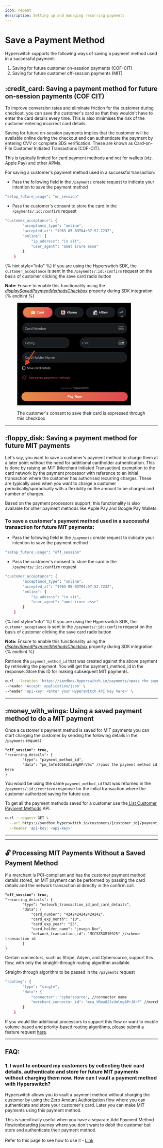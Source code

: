 ```yaml
---
icon: repeat
description: Setting up and managing recurring payments
---
```


# Save a Payment Method

Hyperswitch supports the following ways of saving a payment method used in a successful payment:

1. Saving for future customer on-session payments (COF-CIT)
2. Saving for future customer off-session payments (MIT)

## :credit\_card: Saving a payment method for future on-session payments (COF CIT)

To improve conversion rates and eliminate friction for the customer during checkout, you can save the customer's card so that they wouldn't have to enter the card details every time. This is also minimises the risk of the customer entering incorrect card details.

Saving for future on-session payments implies that the customer will be available online during the checkout and can authenticate the payment by entering CVV or complete 3DS verification. These are known as Card-on-File Customer Initiated Transactions (COF-CIT).

This is typically limited for card payment methods and not for wallets (viz. Apple Pay) and other APMs.

For saving a customer's payment method used in a successful transaction:

* Pass the following field in the `/payments` create request to indicate your intention to save the payment method

```bash
"setup_future_usage": "on_session"
```

* Pass the customer's consent to store the card in the `/payments/:id:/confirm` request

```bash
"customer_acceptance": {
        "acceptance_type": "online",
        "accepted_at": "1963-05-03T04:07:52.723Z",
        "online": {
            "ip_address": "in sit",
            "user_agent": "amet irure esse"
        }
    }
```

{% hint style="info" %}
If you are using the Hyperswitch SDK, the `customer_acceptance` is sent in the `/payments/:id:/confirm` request on the basis of customer clicking the save card radio button

**Note:** Ensure to enable this functionality using the [_displaySavedPaymentMethodsCheckbox_](https://docs.hyperswitch.io/hyperswitch-cloud/integration-guide/web/customization#id-6.-handle-saved-payment-methods) property during SDK integration
{% endhint %}

<figure><img src="../../../.gitbook/assets/Screenshot 2024-04-18 at 12.49.35 PM.png" alt="" width="375"><figcaption><p>The customer's consent to save their card is expressed through this checkbox</p></figcaption></figure>

***

## :floppy\_disk: Saving a payment method for future MIT payments

Let's say, you want to save a customer's payment method to charge them at a later point without the need for additional cardholder authentication. This is done by raising an MIT (Merchant Initiated Transaction) exemption to the card network by the payment processor with reference to an initial transaction where the customer has authorised recurring charges. These are typically used when you want to charge a customer periodically/sporadically with a flexibility on the amount to be charged and number of charges.

Based on the payment processors support, this functionality is also available for other payment methods like Apple Pay and Google Pay Wallets.

### To save a customer's payment method used in a successful transaction for future MIT payments:

* Pass the following field in the `/payments` create request to indicate your intention to save the payment method

```bash
"setup_future_usage": "off_session"
```

* Pass the customer's consent to store the card in the `/payments/:id:/confirm` request

```bash
"customer_acceptance": {
        "acceptance_type": "online",
        "accepted_at": "1963-05-03T04:07:52.723Z",
        "online": {
            "ip_address": "in sit",
            "user_agent": "amet irure esse"
        }
    }
```

{% hint style="info" %}
If you are using the Hyperswitch SDK, the `customer_acceptance` is sent in the `/payments/:id:/confirm` request on the basis of customer clicking the save card radio button

**Note:** Ensure to enable this functionality using the [_displaySavedPaymentMethodsCheckbox_](https://docs.hyperswitch.io/hyperswitch-cloud/integration-guide/web/customization#id-6.-handle-saved-payment-methods) property during SDK integration
{% endhint %}

Retrieve the `payment_method_id` that was created against the above payment by retrieving the payment. You will get the payment\_method\_id in the response. Store this ID for making subsequent MIT payments.

```bash
curl --location 'https://sandbox.hyperswitch.io/payments/<pass the payment_id>' \
--header 'Accept: application/json' \
--header 'api-key: <enter your Hyperswitch API key here>' \
```

***

## :money\_with\_wings: Using a saved payment method to do a MIT payment

Once a customer's payment method is saved for MIT payments you can start charging the customer by sending the following details in the `/payments` request

<pre class="language-bash"><code class="lang-bash"><strong>"off_session": true,
</strong>"recurring_details": {
        "type": "payment_method_id",
        "data": "pm_lmTnIO5EdCiiMgRPrV9x" //pass the payment method id here
}
</code></pre>

You would be using the same `payment_method_id` that was returned in the `/payments/:id:/retrieve` response for the initial transaction where the customer authorized saving for future use.

To get all the payment methods saved for a customer use the[ List Customer Payment Methods](https://api-reference.hyperswitch.io/api-reference/payment-methods/list-payment-methods-for-a-customer) API.

```bash
curl --request GET \
  --url https://sandbox.hyperswitch.io/customers/{customer_id}/payment_methods \
  --header 'api-key: <api-key>'
```

***

***

## 🔓 Processing MIT Payments Without a Saved Payment Method

If a merchant is PCI-compliant and has the customer payment method details stored, an MIT payment can be performed by passing the card details and the network transaction id directly in the confirm call.

<pre class="language-bash"><code class="lang-bash"><strong>"off_session": true,
</strong>"recurring_details": {
        "type": "network_transaction_id_and_card_details",
        "data": {
            "card_number": "4242424242424242",
            "card_exp_month": "10",
            "card_exp_year": "25",
            "card_holder_name": "joseph Doe",
            "network_transaction_id": "MCC5ZRGMI0925" //scheme transaction id
        }
}
</code></pre>

Certain connectors, such as Stripe, Adyen, and Cybersource, support this flow, with only the straight-through routing algorithm available.

Straight-through algorithm to be passed in the `/payments` request

```bash
"routing": {
        "type": "single",
        "data": {
            "connector": "cybersource", //connector name
            "merchant_connector_id": "mca_VRmwU23zUmlmgAPrJ8rF" //merchant connector id
        }
    }
```

If you would like additional processors to support this flow or want to enable volume-based and priority-based routing algorithms, please submit a feature request [here](https://github.com/juspay/hyperswitch/discussions/new?category=ideas-feature-requests).

***

## FAQ:

### **1. I want to onboard my customers by collecting their card details, authenticate and store for future MIT payments without charging them now. How can I vault a payment method with Hyperswitch?**

Hyperswitch allows you to vault a payment method without charging the customer by using the[ Zero Amount Authorization ](../subscriptions/zero-amount-authorization-1.md)flow where you can authenticate and store your customer's card. Later you can make MIT payments using this payment method.

This is specifically useful when you have a separate Add Payment Method flow/onboarding journey where you don't want to debit the customer but store and authenticate their payment method.\
\
Refer to this page to see how to use it - [Link](../subscriptions/zero-amount-authorization-1.md)
